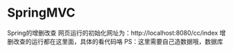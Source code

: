 # SpringMVC
Spring的增删改查
网页运行的初始化网址为：http://localhost:8080/cc/index
增删改查的运行都在这里面，具体的看代码咯
PS：这里需要自己造数据哦，数据库
